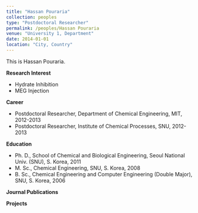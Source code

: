 ```yaml
---
title: "Hassan Pouraria"
collection: peoples
type: "Postdoctoral Researcher"
permalink: /peoples/Hassan Pouraria
venue: "University 1, Department"
date: 2014-01-01
location: "City, Country"
---
```


This is Hassan Pouraria.

**Research Interest**
- Hydrate Inhibition
- MEG Injection

**Career**
- Postdoctoral Researcher, Department of Chemical Engineering, MIT, 2012-2013
- Postdoctoral Researcher, Institute of Chemical Processes, SNU, 2012-2013

**Education**
- Ph. D., School of Chemical and Biological Engineering, Seoul National Univ. (SNU), S. Korea, 2011
- M. Sc., Chemical Engineering, SNU, S. Korea, 2008
- B. Sc., Chemical Engineering and Computer Engineering (Double Major), SNU, S. Korea, 2006

**Journal Publications**

**Projects**
